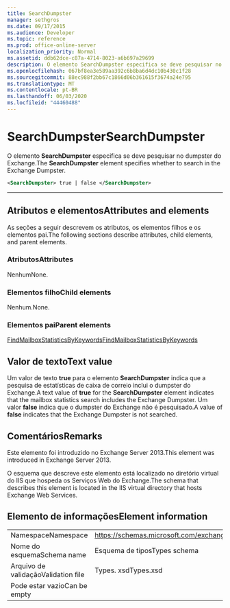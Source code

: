 ```yaml
---
title: SearchDumpster
manager: sethgros
ms.date: 09/17/2015
ms.audience: Developer
ms.topic: reference
ms.prod: office-online-server
localization_priority: Normal
ms.assetid: ddb62dce-c87a-4714-8023-a6b697a29699
description: O elemento SearchDumpster especifica se deve pesquisar no dumpster do Exchange.
ms.openlocfilehash: 067bf8ea3e589aa392c6b8ba6d4dc10b430c1f28
ms.sourcegitcommit: 88ec988f2bb67c1866d06b361615f3674a24e795
ms.translationtype: MT
ms.contentlocale: pt-BR
ms.lasthandoff: 06/03/2020
ms.locfileid: "44460488"
---
```

# <a name="searchdumpster"></a><span data-ttu-id="94120-103">SearchDumpster</span><span class="sxs-lookup"><span data-stu-id="94120-103">SearchDumpster</span></span>

<span data-ttu-id="94120-104">O elemento **SearchDumpster** especifica se deve pesquisar no dumpster do Exchange.</span><span class="sxs-lookup"><span data-stu-id="94120-104">The **SearchDumpster** element specifies whether to search in the Exchange Dumpster.</span></span> 
  
```XML
<SearchDumpster> true | false </SearchDumpster>
```

 ****
## <a name="attributes-and-elements"></a><span data-ttu-id="94120-105">Atributos e elementos</span><span class="sxs-lookup"><span data-stu-id="94120-105">Attributes and elements</span></span>

<span data-ttu-id="94120-106">As seções a seguir descrevem os atributos, os elementos filhos e os elementos pai.</span><span class="sxs-lookup"><span data-stu-id="94120-106">The following sections describe attributes, child elements, and parent elements.</span></span>
  
### <a name="attributes"></a><span data-ttu-id="94120-107">Atributos</span><span class="sxs-lookup"><span data-stu-id="94120-107">Attributes</span></span>

<span data-ttu-id="94120-108">Nenhum</span><span class="sxs-lookup"><span data-stu-id="94120-108">None.</span></span>
  
### <a name="child-elements"></a><span data-ttu-id="94120-109">Elementos filho</span><span class="sxs-lookup"><span data-stu-id="94120-109">Child elements</span></span>

<span data-ttu-id="94120-110">Nenhum.</span><span class="sxs-lookup"><span data-stu-id="94120-110">None.</span></span>
  
### <a name="parent-elements"></a><span data-ttu-id="94120-111">Elementos pai</span><span class="sxs-lookup"><span data-stu-id="94120-111">Parent elements</span></span>

[<span data-ttu-id="94120-112">FindMailboxStatisticsByKeywords</span><span class="sxs-lookup"><span data-stu-id="94120-112">FindMailboxStatisticsByKeywords</span></span>](findmailboxstatisticsbykeywords.md)
  
## <a name="text-value"></a><span data-ttu-id="94120-113">Valor de texto</span><span class="sxs-lookup"><span data-stu-id="94120-113">Text value</span></span>

<span data-ttu-id="94120-114">Um valor de texto **true** para o elemento **SearchDumpster** indica que a pesquisa de estatísticas de caixa de correio inclui o dumpster do Exchange.</span><span class="sxs-lookup"><span data-stu-id="94120-114">A text value of **true** for the **SearchDumpster** element indicates that the mailbox statistics search includes the Exchange Dumpster.</span></span> <span data-ttu-id="94120-115">Um valor **false** indica que o dumpster do Exchange não é pesquisado.</span><span class="sxs-lookup"><span data-stu-id="94120-115">A value of **false** indicates that the Exchange Dumpster is not searched.</span></span> 
  
## <a name="remarks"></a><span data-ttu-id="94120-116">Comentários</span><span class="sxs-lookup"><span data-stu-id="94120-116">Remarks</span></span>

<span data-ttu-id="94120-117">Este elemento foi introduzido no Exchange Server 2013.</span><span class="sxs-lookup"><span data-stu-id="94120-117">This element was introduced in Exchange Server 2013.</span></span>
  
<span data-ttu-id="94120-118">O esquema que descreve este elemento está localizado no diretório virtual do IIS que hospeda os Serviços Web do Exchange.</span><span class="sxs-lookup"><span data-stu-id="94120-118">The schema that describes this element is located in the IIS virtual directory that hosts Exchange Web Services.</span></span>
  
## <a name="element-information"></a><span data-ttu-id="94120-119">Elemento de informações</span><span class="sxs-lookup"><span data-stu-id="94120-119">Element information</span></span>

|||
|:-----|:-----|
|<span data-ttu-id="94120-120">Namespace</span><span class="sxs-lookup"><span data-stu-id="94120-120">Namespace</span></span>  <br/> |https://schemas.microsoft.com/exchange/services/2006/types  <br/> |
|<span data-ttu-id="94120-121">Nome do esquema</span><span class="sxs-lookup"><span data-stu-id="94120-121">Schema name</span></span>  <br/> |<span data-ttu-id="94120-122">Esquema de tipos</span><span class="sxs-lookup"><span data-stu-id="94120-122">Types schema</span></span>  <br/> |
|<span data-ttu-id="94120-123">Arquivo de validação</span><span class="sxs-lookup"><span data-stu-id="94120-123">Validation file</span></span>  <br/> |<span data-ttu-id="94120-124">Types. xsd</span><span class="sxs-lookup"><span data-stu-id="94120-124">Types.xsd</span></span>  <br/> |
|<span data-ttu-id="94120-125">Pode estar vazio</span><span class="sxs-lookup"><span data-stu-id="94120-125">Can be empty</span></span>  <br/> ||
   

